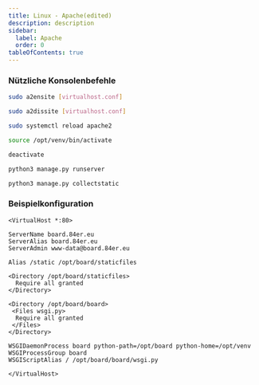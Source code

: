 ```yaml
---
title: Linux - Apache(edited)
description: description
sidebar:
  label: Apache
  order: 0
tableOfContents: true
---
```

### Nützliche Konsolenbefehle

```bash title="Apache vHost aktivieren"
sudo a2ensite [virtualhost.conf]
```

```bash title="Apache vHost deaktivieren"
sudo a2dissite [virtualhost.conf]
```

```bash title="Apache-Konfiguration neu laden"
sudo systemctl reload apache2
```

```bash title="virtuelle Python-Umgebung aktivieren"
source /opt/venv/bin/activate
```

```bash title="virtuelle Python-Umgebung deaktivieren"
deactivate
```

```bash title="dev-Umgebung aktivieren"
python3 manage.py runserver
```

```bash title="Deploy"
python3 manage.py collectstatic
```


### Beispielkonfiguration

```shell title="/etc/apache2/sites-available/board.conf"
<VirtualHost *:80>

ServerName board.84er.eu
ServerAlias board.84er.eu
ServerAdmin www-data@board.84er.eu

Alias /static /opt/board/staticfiles

<Directory /opt/board/staticfiles>
  Require all granted
</Directory>

<Directory /opt/board/board>
 <Files wsgi.py>
  Require all granted
 </Files>
</Directory>

WSGIDaemonProcess board python-path=/opt/board python-home=/opt/venv
WSGIProcessGroup board
WSGIScriptAlias / /opt/board/board/wsgi.py

</VirtualHost>
```
